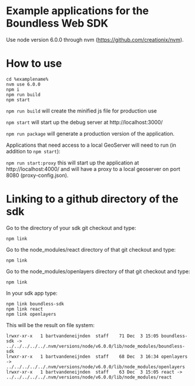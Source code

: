 # Example applications for the Boundless Web SDK

Use node version 6.0.0 through nvm (https://github.com/creationix/nvm).

# How to use
    cd %examplename%
    nvm use 6.0.0
    npm i
    npm run build
    npm start

```npm run build``` will create the minified js file for production use

```npm start``` will start up the debug server at http://localhost:3000/

```npm run package``` will generate a production version of the application.

Applications that need access to a local GeoServer will need to run (in addition to ```npm start```):

```npm run start:proxy``` this will start up the application at http://localhost:4000/ and will have a proxy to a local geoserver on port 8080 (proxy-config.json).

# Linking to a github directory of the sdk
Go to the directory of your sdk git checkout and type:

    npm link

Go to the node_modules/react directory of that git checkout and type:

    npm link

Go to the node_modules/openlayers directory of that git checkout and type:

    npm link

In your sdk app type:

    npm link boundless-sdk
    npm link react
    npm link openlayers

This will be the result on file system:

    lrwxr-xr-x   1 bartvandeneijnden  staff    71 Dec  3 15:05 boundless-sdk -> ../../../../../.nvm/versions/node/v6.0.0/lib/node_modules/boundless-sdk
    lrwxr-xr-x   1 bartvandeneijnden  staff    68 Dec  3 16:34 openlayers -> ../../../../../.nvm/versions/node/v6.0.0/lib/node_modules/openlayers
    lrwxr-xr-x   1 bartvandeneijnden  staff    63 Dec  3 15:05 react -> ../../../../../.nvm/versions/node/v6.0.0/lib/node_modules/react
